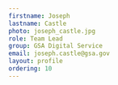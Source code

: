 ```yaml
---
firstname: Joseph
lastname: Castle
photo: joseph_castle.jpg
role: Team Lead
group: GSA Digital Service
email: joseph.castle@gsa.gov
layout: profile
ordering: 10
---
```

